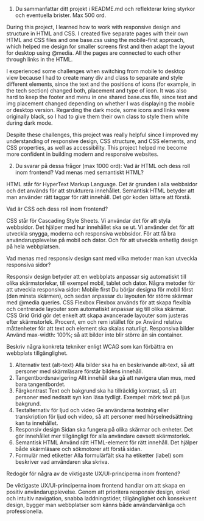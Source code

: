 1. Du sammanfattar ditt projekt i README.md och reflekterar kring styrkor och eventuella brister. Max 500 ord.

During this project, I learned how to work with responsive design and structure in HTML and CSS. I created five separate pages with their own HTML and CSS files and one base.css using the mobile-first approach, which helped me design for smaller screens first and then adapt the layout for desktop using @media. All the pages are connected to each other through links in the HTML.

I experienced some challenges when switching from mobile to desktop view because I had to create many div and class to separate and style different elements, since the text and the positions of icons (for example, in the tech section) changed both, placement and type of icon. It was also hard to keep the footer and menu in one shared base.css file, since text and img placement changed depending on whether I was displaying the mobile or desktop version.
Regarding the dark mode, some icons and links were originally black, so I had to give them their own class to style them white during dark mode.

Despite these challenges, this project was really helpful since I improved my understanding of responsive design, CSS structure, and CSS elements, and CSS properties, as well as accessibility. This project helped me become more confident in building modern and responsive websites.

2. Du svarar på dessa frågor (max 1000 ord):
Vad är HTML och dess roll inom frontend? Vad menas med semantiskt HTML?

HTML står för HyperText Markup Language. Det är grunden i alla webbsidor och det används för att strukturera innehållet.
Semantisk HTML betyder att man använder rätt taggar för rätt innehåll. Det gör koden lättare att förstå.

Vad är CSS och dess roll inom frontend?

CSS står för Cascading Style Sheets. Vi användar det för att styla webbsidor. Det hjälper med hur innehållet ska se ut.
Vi använder det för att utveckla snygga, moderna och responsiva webbsidor. För att få bra användarupplevelse på mobil och dator. Och för att utveckla enhetlig design på hela webbplatsen.

Vad menas med responsiv design sant med vilka metoder man kan utveckla responsiva sidor?

Responsiv design betyder att en webbplats anpassar sig automatiskt till olika skärmstorlekar, till exempel mobil, tablet och dator.
Några metoder för att utveckla responsiva sidor:
Mobile first
Du börjar designa för mobil först (den minsta skärmen), och sedan anpassar du layouten för större skärmar med @media queries.
CSS Flexbox
Flexbox används för att skapa flexibla och centrerade layouter som automatiskt anpassar sig till olika skärmar.
CSS Grid
Grid gör det enkelt att skapa avancerade layouter som justeras efter skärmstorlek.
Procent, em och rem istället för px
Använd relativa måttenheter för att text och element ska skalas naturligt.
Responsiva bilder
Använd max-width: 100%; så att bilder inte blir större än sin container.

Beskriv några konkreta tekniker enligt WCAG som kan förbättra en webbplats tillgänglighet.

1. Alternativ text (alt-text)
Alla bilder ska ha en beskrivande alt-text, så att personer med skärmläsare förstår bildens innehåll.
2. Tangentbordsnavigering
Allt innehåll ska gå att navigera utan mus, med bara tangentbordet.
3. Färgkontrast
Text och bakgrund ska ha tillräcklig kontrast, så att personer med nedsatt syn kan läsa tydligt.
Exempel: mörk text på ljus bakgrund.
4. Textalternativ för ljud och video
Ge användarna textning eller transkription för ljud och video, så att personer med hörselnedsättning kan ta innehållet.
5. Responsiv design
Sidan ska fungera på olika skärmar och enheter. Det gör innehållet mer tillgängligt för alla användare oavsett skärmstorlek.
6. Semantisk HTML
Använd rätt HTML-element för rätt innehåll. Det hjälper både skärmläsare och sökmotorer att förstå sidan.
7. Formulär med etiketter
Alla formulärfält ska ha etiketter (label) som beskriver vad användaren ska skriva.

Redogör för några av de viktigaste UX/UI-principerna inom frontend?

De viktigaste UX/UI-principerna inom frontend handlar om att skapa en positiv användarupplevelse. Genom att prioritera responsiv design, enkel och intuitiv navigation, snabba laddningstider, tillgänglighet och konsekvent design, bygger man webbplatser som känns både användarvänliga och professionella.
